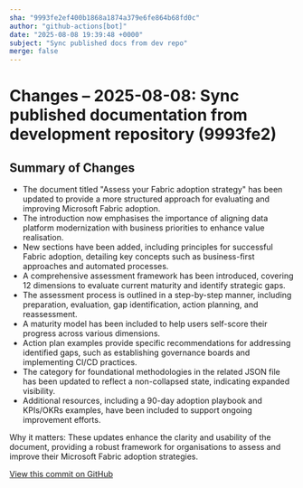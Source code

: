 ```yaml
---
sha: "9993fe2ef400b1868a1874a379e6fe864b68fd0c"
author: "github-actions[bot]"
date: "2025-08-08 19:39:48 +0000"
subject: "Sync published docs from dev repo"
merge: false
---
```


# Changes – 2025-08-08: Sync published documentation from development repository (9993fe2)

## Summary of Changes

- The document titled "Assess your Fabric adoption strategy" has been updated to provide a more structured approach for evaluating and improving Microsoft Fabric adoption.
- The introduction now emphasises the importance of aligning data platform modernization with business priorities to enhance value realisation.
- New sections have been added, including principles for successful Fabric adoption, detailing key concepts such as business-first approaches and automated processes.
- A comprehensive assessment framework has been introduced, covering 12 dimensions to evaluate current maturity and identify strategic gaps.
- The assessment process is outlined in a step-by-step manner, including preparation, evaluation, gap identification, action planning, and reassessment.
- A maturity model has been included to help users self-score their progress across various dimensions.
- Action plan examples provide specific recommendations for addressing identified gaps, such as establishing governance boards and implementing CI/CD practices.
- The category for foundational methodologies in the related JSON file has been updated to reflect a non-collapsed state, indicating expanded visibility.
- Additional resources, including a 90-day adoption playbook and KPIs/OKRs examples, have been included to support ongoing improvement efforts.

Why it matters: These updates enhance the clarity and usability of the document, providing a robust framework for organisations to assess and improve their Microsoft Fabric adoption strategies.

[View this commit on GitHub](https://github.com/TheTrustedAdvisor/FabricAdoptionFramework/commit/9993fe2ef400b1868a1874a379e6fe864b68fd0c)

